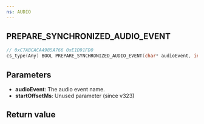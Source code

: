 ```yaml
---
ns: AUDIO
---
```

## PREPARE_SYNCHRONIZED_AUDIO_EVENT

```c
// 0xC7ABCACA4985A766 0xE1D91FD0
cs_type(Any) BOOL PREPARE_SYNCHRONIZED_AUDIO_EVENT(char* audioEvent, int startOffsetMs);
```


## Parameters
* **audioEvent**: The audio event name.
* **startOffsetMs**: Unused parameter (since v323)

## Return value
